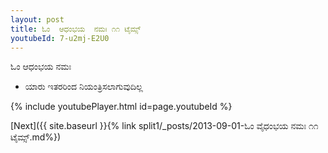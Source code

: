 ```yaml
---
layout: post
title: ಓಂ  ಆಧಂಭಯ  ನಮಃ ೧೧ ಟೈಮ್ಸ್
youtubeId: 7-u2mj-E2U0
---
```

 
 
ಓಂ  ಆಧಂಭಯ  ನಮಃ  
 
 -  ಯಾರು ಇತರರಿಂದ ನಿಯಂತ್ರಿಸಲಾಗುವುದಿಲ್ಲ 
 
  
 
  
 
 
 
 
 
 


{% include youtubePlayer.html id=page.youtubeId %}
 
[Next]({{ site.baseurl }}{% link  split1/_posts/2013-09-01-ಓಂ ವೈಧಂಭಯ ನಮಃ ೧೧ ಟೈಮ್ಸ್.md%})
 

